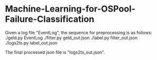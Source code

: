 # Machine-Learning-for-OSPool-Failure-Classification

Given a log file "EventLog", the sequence for preprocessing is as follows:
./geld.py EventLog
./filter.py geld_out.json
./label.py filter_out.json
./logs2ts.py label_out.json

The final processed json file is "logs2ts_out.json".
